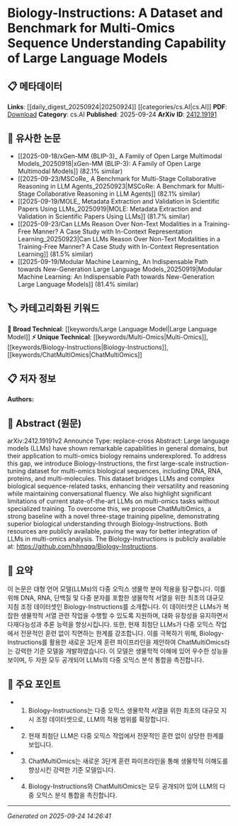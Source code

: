 <!-- KEYWORD_LINKING_METADATA:
{
  "processed_timestamp": "2025-09-24T14:26:41.159137",
  "vocabulary_version": "1.0",
  "selected_keywords": [
    "Large Language Model",
    "Multi-Omics",
    "Biology-Instructions",
    "ChatMultiOmics"
  ],
  "rejected_keywords": [],
  "similarity_scores": {
    "Large Language Model": 0.85,
    "Multi-Omics": 0.8,
    "Biology-Instructions": 0.78,
    "ChatMultiOmics": 0.77
  },
  "extraction_method": "AI_prompt_based",
  "budget_applied": true,
  "candidates_json": {
    "candidates": [
      {
        "surface": "Large Language Models",
        "canonical": "Large Language Model",
        "aliases": [
          "LLMs"
        ],
        "category": "broad_technical",
        "rationale": "Large Language Models are central to the study and connect well with existing research in AI and machine learning.",
        "novelty_score": 0.45,
        "connectivity_score": 0.9,
        "specificity_score": 0.6,
        "link_intent_score": 0.85
      },
      {
        "surface": "Multi-Omics",
        "canonical": "Multi-Omics",
        "aliases": [
          "multi-omics biology"
        ],
        "category": "unique_technical",
        "rationale": "Multi-Omics is a specialized field that bridges various biological data types, crucial for linking biological and computational studies.",
        "novelty_score": 0.7,
        "connectivity_score": 0.75,
        "specificity_score": 0.85,
        "link_intent_score": 0.8
      },
      {
        "surface": "Biology-Instructions",
        "canonical": "Biology-Instructions",
        "aliases": [],
        "category": "unique_technical",
        "rationale": "Biology-Instructions is a novel dataset that provides a foundation for linking LLMs with biological sequence tasks.",
        "novelty_score": 0.85,
        "connectivity_score": 0.65,
        "specificity_score": 0.9,
        "link_intent_score": 0.78
      },
      {
        "surface": "ChatMultiOmics",
        "canonical": "ChatMultiOmics",
        "aliases": [],
        "category": "unique_technical",
        "rationale": "ChatMultiOmics represents a new approach in training LLMs for biological understanding, enhancing connectivity with bioinformatics.",
        "novelty_score": 0.8,
        "connectivity_score": 0.7,
        "specificity_score": 0.88,
        "link_intent_score": 0.77
      }
    ],
    "ban_list_suggestions": [
      "instruction-tuning",
      "state-of-the-art"
    ]
  },
  "decisions": [
    {
      "candidate_surface": "Large Language Models",
      "resolved_canonical": "Large Language Model",
      "decision": "linked",
      "scores": {
        "novelty": 0.45,
        "connectivity": 0.9,
        "specificity": 0.6,
        "link_intent": 0.85
      }
    },
    {
      "candidate_surface": "Multi-Omics",
      "resolved_canonical": "Multi-Omics",
      "decision": "linked",
      "scores": {
        "novelty": 0.7,
        "connectivity": 0.75,
        "specificity": 0.85,
        "link_intent": 0.8
      }
    },
    {
      "candidate_surface": "Biology-Instructions",
      "resolved_canonical": "Biology-Instructions",
      "decision": "linked",
      "scores": {
        "novelty": 0.85,
        "connectivity": 0.65,
        "specificity": 0.9,
        "link_intent": 0.78
      }
    },
    {
      "candidate_surface": "ChatMultiOmics",
      "resolved_canonical": "ChatMultiOmics",
      "decision": "linked",
      "scores": {
        "novelty": 0.8,
        "connectivity": 0.7,
        "specificity": 0.88,
        "link_intent": 0.77
      }
    }
  ]
}
-->

# Biology-Instructions: A Dataset and Benchmark for Multi-Omics Sequence Understanding Capability of Large Language Models

## 📋 메타데이터

**Links**: [[daily_digest_20250924|20250924]] [[categories/cs.AI|cs.AI]]
**PDF**: [Download](https://arxiv.org/pdf/2412.19191.pdf)
**Category**: cs.AI
**Published**: 2025-09-24
**ArXiv ID**: [2412.19191](https://arxiv.org/abs/2412.19191)

## 🔗 유사한 논문
- [[2025-09-18/xGen-MM (BLIP-3)_ A Family of Open Large Multimodal Models_20250918|xGen-MM (BLIP-3): A Family of Open Large Multimodal Models]] (82.1% similar)
- [[2025-09-23/MSCoRe_ A Benchmark for Multi-Stage Collaborative Reasoning in LLM Agents_20250923|MSCoRe: A Benchmark for Multi-Stage Collaborative Reasoning in LLM Agents]] (82.1% similar)
- [[2025-09-19/MOLE_ Metadata Extraction and Validation in Scientific Papers Using LLMs_20250919|MOLE: Metadata Extraction and Validation in Scientific Papers Using LLMs]] (81.7% similar)
- [[2025-09-23/Can LLMs Reason Over Non-Text Modalities in a Training-Free Manner? A Case Study with In-Context Representation Learning_20250923|Can LLMs Reason Over Non-Text Modalities in a Training-Free Manner? A Case Study with In-Context Representation Learning]] (81.5% similar)
- [[2025-09-19/Modular Machine Learning_ An Indispensable Path towards New-Generation Large Language Models_20250919|Modular Machine Learning: An Indispensable Path towards New-Generation Large Language Models]] (81.4% similar)

## 🏷️ 카테고리화된 키워드
**🧠 Broad Technical**: [[keywords/Large Language Model|Large Language Model]]
**⚡ Unique Technical**: [[keywords/Multi-Omics|Multi-Omics]], [[keywords/Biology-Instructions|Biology-Instructions]], [[keywords/ChatMultiOmics|ChatMultiOmics]]

## 📋 저자 정보

**Authors:** 

## 📄 Abstract (원문)

arXiv:2412.19191v2 Announce Type: replace-cross 
Abstract: Large language models (LLMs) have shown remarkable capabilities in general domains, but their application to multi-omics biology remains underexplored. To address this gap, we introduce Biology-Instructions, the first large-scale instruction-tuning dataset for multi-omics biological sequences, including DNA, RNA, proteins, and multi-molecules. This dataset bridges LLMs and complex biological sequence-related tasks, enhancing their versatility and reasoning while maintaining conversational fluency. We also highlight significant limitations of current state-of-the-art LLMs on multi-omics tasks without specialized training. To overcome this, we propose ChatMultiOmics, a strong baseline with a novel three-stage training pipeline, demonstrating superior biological understanding through Biology-Instructions. Both resources are publicly available, paving the way for better integration of LLMs in multi-omics analysis. The Biology-Instructions is publicly available at: https://github.com/hhnqqq/Biology-Instructions.

## 📝 요약

이 논문은 대형 언어 모델(LLMs)의 다중 오믹스 생물학 분야 적용을 탐구합니다. 이를 위해 DNA, RNA, 단백질 및 다중 분자를 포함한 생물학적 서열을 위한 최초의 대규모 지침 조정 데이터셋인 Biology-Instructions를 소개합니다. 이 데이터셋은 LLMs가 복잡한 생물학적 서열 관련 작업을 수행할 수 있도록 지원하며, 대화 유창성을 유지하면서 다재다능성과 추론 능력을 향상시킵니다. 또한, 현재 최첨단 LLMs가 다중 오믹스 작업에서 전문적인 훈련 없이 직면하는 한계를 강조합니다. 이를 극복하기 위해, Biology-Instructions를 활용한 새로운 3단계 훈련 파이프라인을 제안하여 ChatMultiOmics라는 강력한 기준 모델을 개발하였습니다. 이 모델은 생물학적 이해에 있어 우수한 성능을 보이며, 두 자원 모두 공개되어 LLMs의 다중 오믹스 분석 통합을 촉진합니다.

## 🎯 주요 포인트

- 1. Biology-Instructions는 다중 오믹스 생물학적 서열을 위한 최초의 대규모 지시 조정 데이터셋으로, LLM의 적용 범위를 확장합니다.
- 2. 현재 최첨단 LLM은 다중 오믹스 작업에서 전문적인 훈련 없이 상당한 한계를 보입니다.
- 3. ChatMultiOmics는 새로운 3단계 훈련 파이프라인을 통해 생물학적 이해도를 향상시킨 강력한 기준 모델입니다.
- 4. Biology-Instructions와 ChatMultiOmics는 모두 공개되어 있어 LLM의 다중 오믹스 분석 통합을 촉진합니다.


---

*Generated on 2025-09-24 14:26:41*